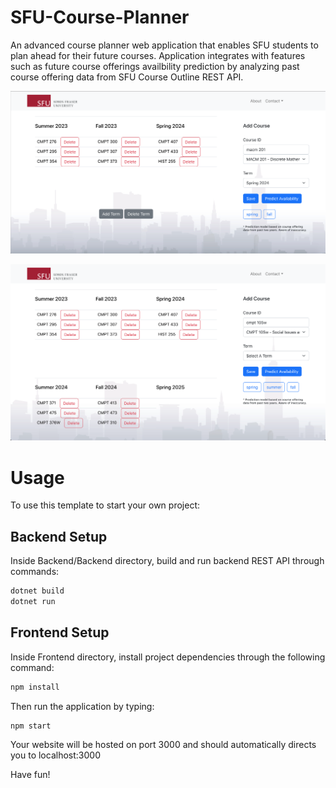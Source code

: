 # SFU-Course-Planner

An advanced course planner web application that enables SFU students to plan ahead for their future courses. Application integrates with features such as future course offerings availbility prediction by analyzing past course offering data from SFU Course Outline REST API.

![FOTP](./Frontend/src/assets/demo1.png)

![FOTP](./Frontend/src/assets/demo2.png)

# Usage

To use this template to start your own project:

## Backend Setup
      
Inside Backend/Backend directory, build and run backend REST API through commands:

```bash
dotnet build
dotnet run
```
    
## Frontend Setup

Inside Frontend directory, install project dependencies through the following command:

```bash
npm install
```

Then run the application by typing: 

```bash
npm start
```

Your website will be hosted on port 3000 and should automatically directs you to localhost:3000 

Have fun!
